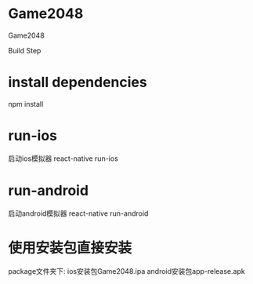 # Game2048
Game2048

Build Step
# install dependencies
npm install 
# run-ios
启动ios模拟器
react-native run-ios
# run-android
启动android模拟器
react-native run-android
# 使用安装包直接安装
package文件夹下:
ios安装包Game2048.ipa
android安装包app-release.apk

